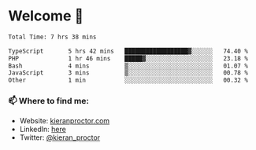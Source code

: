 # Welcome 🦘

<!--START_SECTION:waka-->

```txt
Total Time: 7 hrs 38 mins

TypeScript       5 hrs 42 mins   ██████████████████▓░░░░░░   74.40 %
PHP              1 hr 46 mins    █████▓░░░░░░░░░░░░░░░░░░░   23.18 %
Bash             4 mins          ▒░░░░░░░░░░░░░░░░░░░░░░░░   01.07 %
JavaScript       3 mins          ▒░░░░░░░░░░░░░░░░░░░░░░░░   00.78 %
Other            1 min           ░░░░░░░░░░░░░░░░░░░░░░░░░   00.32 %
```

<!--END_SECTION:waka-->

### 📫 Where to find me:

-   Website: [kieranproctor.com](https://kieranproctor.com/)
-   LinkedIn: [here](https://www.linkedin.com/in/kieran-proctor-086b5a159/)
-   Twitter: [@kieran_proctor](https://twitter.com/kieran_proctor)
